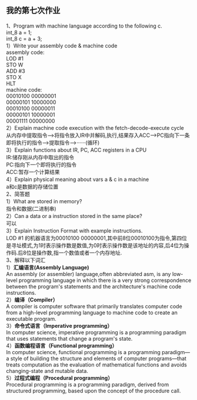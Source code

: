 ## 我的第七次作业
1、Program with machine language according to the following c.
<br/>int_8 a = 1;
<br/>int_8 c = a + 3;
<br/>1）Write your assembly code & machine code
<br/>assembly code:
<br/>LOD #1
<br/>STO W
<br/>ADD #3
<br/>STO X
<br/>HLT
<br/>machine code:
<br/>00010100 00000001
<br/>00000101 10000000
<br/>00010100 00000011
<br/>00000101 10000001
<br/>00001111 00000000
<br/>2）Explain machine code execution with the fetch-decode-execute cycle 
<br/>从内存中提取指令-->将指令放入IR中并解码,执行,结果存入ACC-->PC指向下一条即将执行的指令-->提取指令-->······(循环)
<br/>3）Explain functions about IR, PC, ACC registers in a CPU
<br/>IR:储存刚从内存中取出的指令
<br/>PC:指向下一个即将执行的指令
<br/>ACC:暂存一个计算结果
<br/>4）Explain physical meaning about vars a & c in a machine
<br/>a和c是数据的存储位置
<br/>2、简答题
<br/>1）What are stored in memory?
<br/>指令和数据(二进制串)
<br/>2）Can a data or a instruction stored in the same place?
<br/>可以
<br/>3）Explain Instruction Format with example instructions.
<br/>LOD #1 的机器语言为00010100 00000001,其中前8位00010100为指令,第四位是寻址模式,为1时表示操作数是数值,为0时表示操作数是该地址的内容,后4位为操作码.后8位是操作数,指一个数值或者一个内存地址.
<br/>3、解释以下词汇
<br/>1）**汇编语言(Assembly Language)**
<br/>An assembly (or assembler) language,often abbreviated asm, is any low-level programming language in which there is a very strong correspondence between the program's statements and the architecture's machine code instructions.
<br/>2）**编译（Compiler）**
<br/>A compiler is computer software that primarily translates computer code from a high-level programming language to machine code to create an executable program.
<br/>3）**命令式语言（Imperative programming）**
<br/>In computer science, imperative programming is a programming paradigm that uses statements that change a program's state. 
<br/>4）**函数编程语言（Functional programming）**
<br/>In computer science, functional programming is a programming paradigm—a style of building the structure and elements of computer programs—that treats computation as the evaluation of mathematical functions and avoids changing-state and mutable data.
<br/>5）**过程式编程（Procedural programming）**
<br/>Procedural programming is a programming paradigm, derived from structured programming, based upon the concept of the procedure call. 